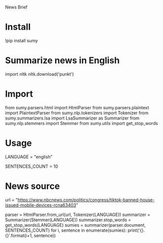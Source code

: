 News Brief

# Install
!pip install sumy

# Summarize news in English
import nltk
nltk.download('punkt')

# Import 
from sumy.parsers.html import HtmlParser
from sumy.parsers.plaintext import PlaintextParser
from sumy.nlp.tokenizers import Tokenizer
from sumy.summarizers.lsa import LsaSummarizer as Summarizer
from sumy.nlp.stemmers import Stemmer
from sumy.utils import get_stop_words

# Usage

LANGUAGE = "english"

SENTENCES_COUNT = 10

# News source
url = "https://www.nbcnews.com/politics/congress/tiktok-banned-house-issued-mobile-devices-rcna63403"

parser = HtmlParser.from_url(url, Tokenizer(LANGUAGE))
summarizer = Summarizer(Stemmer(LANGUAGE))
summarizer.stop_words = get_stop_words(LANGUAGE)
sumies = summarizer(parser.document, SENTENCES_COUNT)
for i, sentence in enumerate(sumies):
    print('{}. {}'.format(i+1, sentence))
